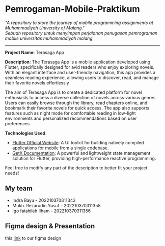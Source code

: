 # Pemrogaman-Mobile-Praktikum
_"A repository to store the journey of mobile programming assignments at Muhammadiyah University of Malang."_<br>
_Sebuah repository untuk menyimpan perjalanan penugasan pemrograman mobile universitas muhammadiyah malang_


---

**Project Name:** Terasaga App

**Description:**
The Terasaga App is a mobile application developed using Flutter, specifically designed for avid readers who enjoy exploring novels. With an elegant interface and user-friendly navigation, this app provides a seamless reading experience, allowing users to discover, read, and manage their favorite novels effortlessly

The aim of Terasaga App is to create a dedicated platform for novel enthusiasts to access a diverse collection of novels across various genres. Users can easily browse through the library, read chapters online, and bookmark their favorite novels for quick access. The app also supports features such as night mode for comfortable reading in low-light environments and personalized recommendations based on user preferences.

**Technologies Used:**
- [Flutter Official Website](https://flutter.dev): A UI toolkit for building natively compiled applications for mobile from a single codebase.
- [GetX Documentation](https://pub.dev/packages/get): A powerful and lightweight state management solution for Flutter, providing high-performance reactive programming.

Feel free to modify any part of the description to better fit your project needs!

## My team
<ul>
  <li>Indra Bayu - 202210370311343</li>
  <li>Mukh. Rezarudin Yusuf - 202210370311358</li>
  <li>Igo fatahilah Ilham - 202210370311356</li>
</ul>

## Figma design & Presentation
this [link](https://www.figma.com/design/473YRqyfAx34hf6vxfOeA8/project?node-id=326-95&node-type=canvas&t=nnKAZrlIfRnINApG-0) to our figma design 

